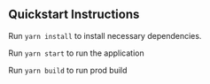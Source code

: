 ## Quickstart Instructions

Run `yarn install` to install necessary dependencies.

Run `yarn start` to run the application

Run `yarn build` to run prod build
